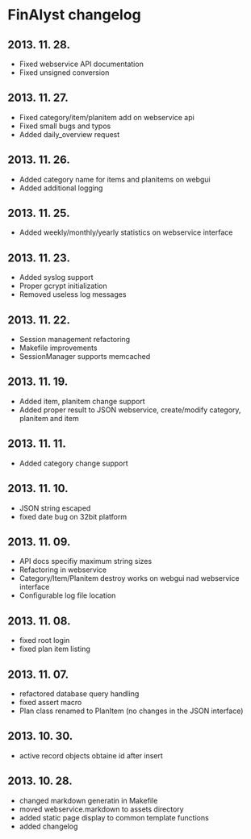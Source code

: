 # FinAlyst changelog #

## 2013. 11. 28. ##

* Fixed webservice API documentation
* Fixed unsigned conversion

## 2013. 11. 27. ##

* Fixed category/item/planitem add on webservice api
* Fixed small bugs and typos
* Added daily_overview request

## 2013. 11. 26. ##

* Added category name for items and planitems on webgui
* Added additional logging

## 2013. 11. 25. ##

* Added weekly/monthly/yearly statistics on webservice interface

## 2013. 11. 23. ##

* Added syslog support
* Proper gcrypt initialization
* Removed useless log messages

## 2013. 11. 22. ##

* Session management refactoring
* Makefile improvements
* SessionManager supports memcached

## 2013. 11. 19. ##

* Added item, planitem change support
* Added proper result to JSON webservice, create/modify category, planitem and item

## 2013. 11. 11. ##

* Added category change support

## 2013. 11. 10. ##

* JSON string escaped
* fixed date bug on 32bit platform

## 2013. 11. 09. ##

* API docs specifiy maximum string sizes
* Refactoring in webservice
* Category/Item/Planitem destroy works on webgui nad webservice interface
* Configurable log file location

## 2013. 11. 08. ##

* fixed root login
* fixed plan item listing

## 2013. 11. 07. ##

* refactored database query handling
* fixed assert macro
* Plan class renamed to PlanItem (no changes in the JSON interface)

## 2013. 10. 30. ##

* active record objects obtaine id after insert

## 2013. 10. 28. ##

* changed markdown generatin in Makefile
* moved webservice.markdown to assets directory
* added static page display to common template functions
* added changelog
